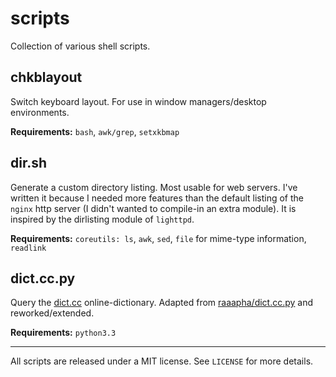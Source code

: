 scripts
=======

Collection of various shell scripts.

chkblayout
----------
Switch keyboard layout. For use in window managers/desktop environments.

__Requirements:__ `bash`, `awk/grep`, `setxkbmap`

dir.sh
------
Generate a custom directory listing. Most usable for web servers. I've written
it because I needed more features than the default listing of the `nginx` http
server (I didn't wanted to compile-in an extra module). It is inspired by the
dirlisting module of `lighttpd`.

__Requirements:__ `coreutils: ls`, `awk`, `sed`, `file` for mime-type information, `readlink`

dict.cc.py
----------
Query the [dict.cc](http://www.dict.cc) online-dictionary. Adapted from
[raaapha/dict.cc.py](https://github.com/raaapha/dict.cc.py) and
reworked/extended.

__Requirements:__ `python3.3`

- - -
All scripts are released under a MIT license. See `LICENSE` for more details.
